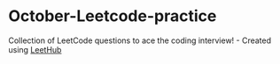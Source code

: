 # October-Leetcode-practice
Collection of LeetCode questions to ace the coding interview! - Created using [LeetHub](https://github.com/QasimWani/LeetHub)

